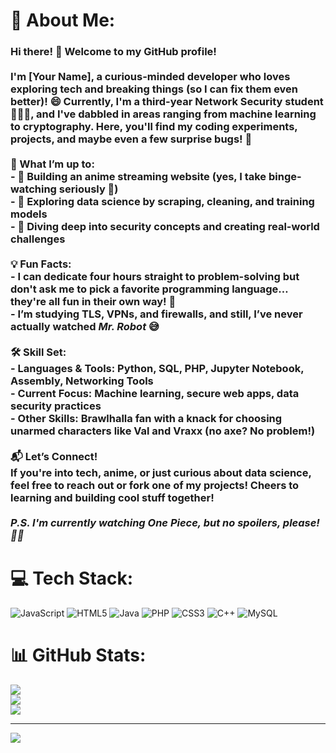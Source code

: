 # 💫 About Me:
### Hi there! 👋 Welcome to my GitHub profile!<br><br>I'm [Your Name], a curious-minded developer who loves exploring tech and breaking things (so I can fix them even better)! 😄 Currently, I'm a third-year Network Security student 🕵️‍♂️🔐, and I've dabbled in areas ranging from machine learning to cryptography. Here, you'll find my coding experiments, projects, and maybe even a few surprise bugs! 🐞<br><br>**🔎 What I’m up to:**<br>- 🚀 Building an anime streaming website (yes, I take binge-watching seriously 🍿)<br>- 🤖 Exploring data science by scraping, cleaning, and training models<br>- 🔐 Diving deep into security concepts and creating real-world challenges<br><br>**💡 Fun Facts:**<br>- I can dedicate four hours straight to problem-solving but don't ask me to pick a favorite programming language… they're all fun in their own way! 🚀<br>- I’m studying TLS, VPNs, and firewalls, and still, I’ve never actually watched *Mr. Robot* 😅<br><br>**🛠️ Skill Set:**<br>- **Languages & Tools:** Python, SQL, PHP, Jupyter Notebook, Assembly, Networking Tools<br>- **Current Focus:** Machine learning, secure web apps, data security practices<br>- **Other Skills:** Brawlhalla fan with a knack for choosing unarmed characters like Val and Vraxx (no axe? No problem!)<br><br>**📬 Let’s Connect!**<br>If you're into tech, anime, or just curious about data science, feel free to reach out or fork one of my projects! Cheers to learning and building cool stuff together!<br><br>*P.S. I'm currently watching *One Piece*, but no spoilers, please! 🏴‍☠️*<br>


# 💻 Tech Stack:
![JavaScript](https://img.shields.io/badge/javascript-%23323330.svg?style=for-the-badge&logo=javascript&logoColor=%23F7DF1E) ![HTML5](https://img.shields.io/badge/html5-%23E34F26.svg?style=for-the-badge&logo=html5&logoColor=white) ![Java](https://img.shields.io/badge/java-%23ED8B00.svg?style=for-the-badge&logo=openjdk&logoColor=white) ![PHP](https://img.shields.io/badge/php-%23777BB4.svg?style=for-the-badge&logo=php&logoColor=white) ![CSS3](https://img.shields.io/badge/css3-%231572B6.svg?style=for-the-badge&logo=css3&logoColor=white) ![C++](https://img.shields.io/badge/c++-%2300599C.svg?style=for-the-badge&logo=c%2B%2B&logoColor=white) ![MySQL](https://img.shields.io/badge/mysql-4479A1.svg?style=for-the-badge&logo=mysql&logoColor=white)
# 📊 GitHub Stats:
![](https://github-readme-stats.vercel.app/api?username=Yokaii&theme=dark&hide_border=false&include_all_commits=false&count_private=true)<br/>
![](https://github-readme-streak-stats.herokuapp.com/?user=Yokaii&theme=dark&hide_border=false)<br/>
![](https://github-readme-stats.vercel.app/api/top-langs/?username=Yokaii&theme=dark&hide_border=false&include_all_commits=false&count_private=true&layout=compact)

---
[![](https://visitcount.itsvg.in/api?id=Yokaii&icon=0&color=0)](https://visitcount.itsvg.in)

<!-- Proudly created with GPRM ( https://gprm.itsvg.in ) -->